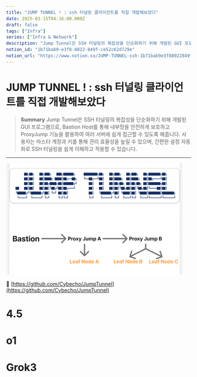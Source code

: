 ```yaml
---
title: "JUMP TUNNEL ! : ssh 터널링 클라이언트를 직접 개발해보았다"
date: 2025-03-15T04:16:00.000Z
draft: false
tags: ["Infra"]
series: ["Infra & Network"]
description: "Jump Tunnel은 SSH 터널링의 복잡성을 단순화하기 위해 개발된 GUI 프로그램으로, Bastion Host를 통해 내부망을 안전하게 보호하고 ProxyJump 기능을 활용하여 여러 서버에 쉽게 접근할 수 있도록 해줍니다. 사용자는 마스터 계정과 키를 통해 관리 효율성을 높일 수 있으며, 간편한 설정 자동화로 SSH 터널링을 쉽게 이해하고 적용할 수 있습니다."
notion_id: "1b71bab9-e3f8-8022-849f-ce52c62d729e"
notion_url: "https://www.notion.so/JUMP-TUNNEL-ssh-1b71bab9e3f88022849fce52c62d729e"
---
```


# JUMP TUNNEL ! : ssh 터널링 클라이언트를 직접 개발해보았다

> **Summary**
> Jump Tunnel은 SSH 터널링의 복잡성을 단순화하기 위해 개발된 GUI 프로그램으로, Bastion Host를 통해 내부망을 안전하게 보호하고 ProxyJump 기능을 활용하여 여러 서버에 쉽게 접근할 수 있도록 해줍니다. 사용자는 마스터 계정과 키를 통해 관리 효율성을 높일 수 있으며, 간편한 설정 자동화로 SSH 터널링을 쉽게 이해하고 적용할 수 있습니다.

---

![Image](image_422934ccdf6d.png)

🔗 [https://github.com/Cybecho/JumpTunnel](https://github.com/Cybecho/JumpTunnel)

# 4.5

# o1

# Grok3


